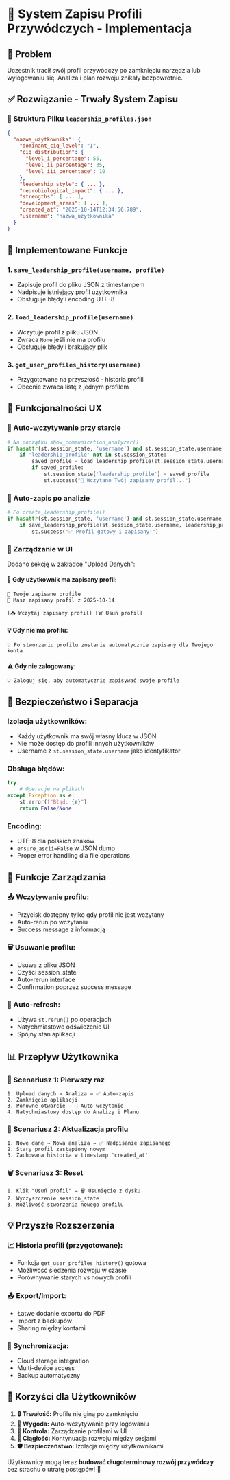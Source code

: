 # 💾 System Zapisu Profili Przywódczych - Implementacja

## 🎯 Problem
Uczestnik tracił swój profil przywódczy po zamknięciu narzędzia lub wylogowaniu się. Analiza i plan rozwoju znikały bezpowrotnie.

## ✅ Rozwiązanie - Trwały System Zapisu

### **📂 Struktura Pliku `leadership_profiles.json`**
```json
{
  "nazwa_użytkownika": {
    "dominant_ciq_level": "I",
    "ciq_distribution": {
      "level_i_percentage": 55,
      "level_ii_percentage": 35,
      "level_iii_percentage": 10
    },
    "leadership_style": { ... },
    "neurobiological_impact": { ... },
    "strengths": [ ... ],
    "development_areas": [ ... ],
    "created_at": "2025-10-14T12:34:56.789",
    "username": "nazwa_użytkownika"
  }
}
```

## 🔧 Implementowane Funkcje

### **1. `save_leadership_profile(username, profile)`**
- Zapisuje profil do pliku JSON z timestampem
- Nadpisuje istniejący profil użytkownika
- Obsługuje błędy i encoding UTF-8

### **2. `load_leadership_profile(username)`** 
- Wczytuje profil z pliku JSON
- Zwraca `None` jeśli nie ma profilu
- Obsługuje błędy i brakujący plik

### **3. `get_user_profiles_history(username)`**
- Przygotowane na przyszłość - historia profili
- Obecnie zwraca listę z jednym profilem

## 🎨 Funkcjonalności UX

### **🔄 Auto-wczytywanie przy starcie**
```python
# Na początku show_communication_analyzer()
if hasattr(st.session_state, 'username') and st.session_state.username:
    if 'leadership_profile' not in st.session_state:
        saved_profile = load_leadership_profile(st.session_state.username)
        if saved_profile:
            st.session_state['leadership_profile'] = saved_profile
            st.success("📂 Wczytano Twój zapisany profil...")
```

### **💾 Auto-zapis po analizie**
```python
# Po create_leadership_profile()
if hasattr(st.session_state, 'username') and st.session_state.username:
    if save_leadership_profile(st.session_state.username, leadership_profile):
        st.success("✅ Profil gotowy i zapisany!")
```

### **💼 Zarządzanie w UI**
Dodano sekcję w zakładce "Upload Danych":

#### **📂 Gdy użytkownik ma zapisany profil:**
```
💾 Twoje zapisane profile
📂 Masz zapisany profil z 2025-10-14

[📥 Wczytaj zapisany profil] [🗑️ Usuń profil]
```

#### **💡 Gdy nie ma profilu:**
```
💡 Po stworzeniu profilu zostanie automatycznie zapisany dla Twojego konta
```

#### **⚠️ Gdy nie zalogowany:**
```
💡 Zaloguj się, aby automatycznie zapisywać swoje profile
```

## 🔐 Bezpieczeństwo i Separacja

### **Izolacja użytkowników:**
- Każdy użytkownik ma swój własny klucz w JSON
- Nie może dostęp do profili innych użytkowników
- Username z `st.session_state.username` jako identyfikator

### **Obsługa błędów:**
```python
try:
    # Operacje na plikach
except Exception as e:
    st.error(f"Błąd: {e}")
    return False/None
```

### **Encoding:**
- UTF-8 dla polskich znaków
- `ensure_ascii=False` w JSON dump
- Proper error handling dla file operations

## 🚀 Funkcje Zarządzania

### **📥 Wczytywanie profilu:**
- Przycisk dostępny tylko gdy profil nie jest wczytany
- Auto-rerun po wczytaniu
- Success message z informacją

### **🗑️ Usuwanie profilu:**
- Usuwa z pliku JSON  
- Czyści session_state
- Auto-rerun interface
- Confirmation poprzez success message

### **🔄 Auto-refresh:**
- Używa `st.rerun()` po operacjach
- Natychmiastowe odświeżenie UI
- Spójny stan aplikacji

## 📊 Przepływ Użytkownika

### **🎯 Scenariusz 1: Pierwszy raz**
```
1. Upload danych → Analiza → ✅ Auto-zapis
2. Zamknięcie aplikacji
3. Ponowne otwarcie → 📂 Auto-wczytanie
4. Natychmiastowy dostęp do Analizy i Planu
```

### **🔄 Scenariusz 2: Aktualizacja profilu**
```
1. Nowe dane → Nowa analiza → ✅ Nadpisanie zapisanego
2. Stary profil zastąpiony nowym
3. Zachowana historia w timestamp 'created_at'
```

### **🗑️ Scenariusz 3: Reset**
```
1. Klik "Usuń profil" → 🗑️ Usunięcie z dysku
2. Wyczyszczenie session_state
3. Możliwość stworzenia nowego profilu
```

## 💡 Przyszłe Rozszerzenia

### **📈 Historia profili (przygotowane):**
- Funkcja `get_user_profiles_history()` gotowa
- Możliwość śledzenia rozwoju w czasie
- Porównywanie starych vs nowych profili

### **📤 Export/Import:**
- Łatwe dodanie exportu do PDF
- Import z backupów
- Sharing między kontami

### **🔄 Synchronizacja:**
- Cloud storage integration
- Multi-device access
- Backup automatyczny

## 🎉 Korzyści dla Użytkowników

1. **🔒 Trwałość:** Profile nie giną po zamknięciu
2. **🚀 Wygoda:** Auto-wczytywanie przy logowaniu  
3. **💼 Kontrola:** Zarządzanie profilami w UI
4. **🔄 Ciągłość:** Kontynuacja rozwoju między sesjami
5. **🛡️ Bezpieczeństwo:** Izolacja między użytkownikami

Użytkownicy mogą teraz **budować długoterminowy rozwój przywódczy** bez strachu o utratę postępów! 💪